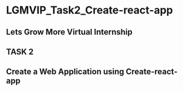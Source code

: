 # LGMVIP_Task2_Create-react-app

## Lets Grow More Virtual Internship

## TASK 2

## Create a Web Application using Create-react-app

